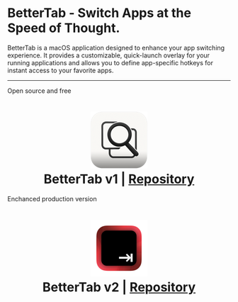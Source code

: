 # BetterTab - Switch Apps at the Speed of Thought.

BetterTab is a macOS application designed to enhance your app switching experience. It provides a customizable, quick-launch overlay for your running applications and allows you to define app-specific hotkeys for instant access to your favorite apps.

---

Open source and free

<h1 align="center">
  <img src="https://raw.githubusercontent.com/daniil-pogorelov/Better-Tab/refs/heads/v1/docs/assets/images/128.png" alt="BetterTab">
   <br>
   BetterTab v1 | <a href="https://github.com/daniil-pogorelov/Better-Tab/tree/v1">Repository</a>
   <a 
   <br>
</h1>

Enchanced production version

<h1 align="center">
  <img src="https://raw.githubusercontent.com/daniil-pogorelov/Better-Tab/refs/heads/v2/docs/assets/img/128.png" alt="BetterTab">
   <br>
   BetterTab v2 | <a href="https://github.com/daniil-pogorelov/Better-Tab/tree/v2">Repository</a>
   <br>
</h1>

